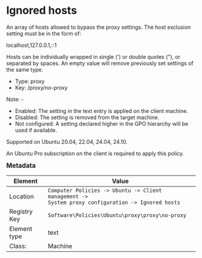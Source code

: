 # Ignored hosts

An array of hosts allowed to bypass the proxy settings. The host exclusion setting must be in the form of:

localhost,127.0.0.1,::1

Hosts can be individually wrapped in single (') or double quotes ("), or separated by spaces. An empty value will remove previously set settings of the same type.


- Type: proxy
- Key: /proxy/no-proxy

Note: -
 * Enabled: The setting in the text entry is applied on the client machine.
 * Disabled: The setting is removed from the target machine.
 * Not configured: A setting declared higher in the GPO hierarchy will be used if available.


Supported on Ubuntu 20.04, 22.04, 24.04, 24.10.

An Ubuntu Pro subscription on the client is required to apply this policy.



<span style="font-size: larger;">**Metadata**</span>

| Element      | Value                          |
| ---          | ---                            |
| Location     | <code>Computer Policies -> Ubuntu -> Client management -> System proxy configuration -> Ignored hosts</code>     |
| Registry Key | <code>Software\Policies\Ubuntu\proxy\proxy\no-proxy</code>          |
| Element type | text               |
| Class:       | Machine                     |
